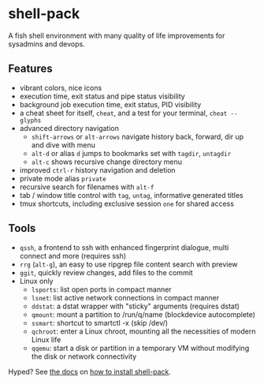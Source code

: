 # shell-pack
A fish shell environment with many quality of life improvements for sysadmins and devops.

## Features
 * vibrant colors, nice icons
 * execution time, exit status and pipe status visibility
 * background job execution time, exit status, PID visibility
 * a cheat sheet for itself, ```cheat```, and a test for your terminal, ```cheat --glyphs```
 * advanced directory navigation
   * `shift-arrows` or `alt-arrows` navigate history back, forward, dir up and dive with menu
   * `alt-d` or alias `d` jumps to bookmarks set with `tagdir`, `untagdir`
   * `alt-c` shows recursive change directory menu
 * improved `ctrl-r` history navigation and deletion
 * private mode alias `private`
 * recursive search for filenames with `alt-f`
 * tab / window title control with ```tag```, ```untag```, informative generated titles
 * tmux shortcuts, including exclusive session ```one``` for shared access

## Tools
 * `qssh`, a frontend to ssh with enhanced fingerprint dialogue, multi connect and more (requires ssh)
 * `rrg` (`alt-g`), an easy to use ripgrep file content search with preview
 * `ggit`, quickly review changes, add files to the commit
 * Linux only
   * ```lsports```: list open ports in compact manner
   * ```lsnet```: list active network connections in compact manner
   * ```ddstat```: a dstat wrapper with "sticky" arguments (requires dstat)
   * ```qmount```: mount a partition to /run/q/name (blockdevice autocomplete)
   * ```ssmart```: shortcut to smartctl -x (skip /dev/)
   * ```qchroot```: enter a Linux chroot, mounting all the necessities of modern Linux life
   * ```qqemu```: start a disk or partition in a temporary VM without modifying the disk or network connectivity

Hyped? See [the docs](docs/index.md) on [how to install shell-pack](docs/installation.md).
